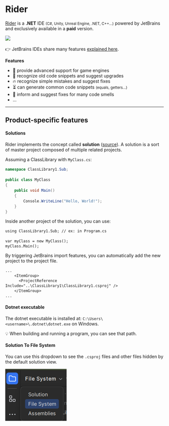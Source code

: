 # Rider

<div class="row row-cols-md-2"><div>

[Rider](https://www.jetbrains.com/rider/) is a **.NET** IDE <small>(C#, Unity, Unreal Engine, .NET, C++...)</small> powered by JetBrains and exclusively available in a **paid** version.

<p class="text-center">
<img src="/courses/tools-and-frameworks/editors/gui/jetbrains/rider/_images/logo.png" width="100"/>
</p>

👉 JetBrains IDEs share many features [explained here](../_general/index.md).
</div><div>

**Features**

* 🌱 provide advanced support for game engines
* 🚀 recognize old code snippets and suggest upgrades
* 🔥 recognize simple mistakes and suggest fixes
* ⏳ can generate common code snippets <small>(equals, getters...)</small>
* 🫧 inform and suggest fixes for many code smells
* ...
</div></div>

<hr class="sep-both">

## Product-specific features

<div class="row row-cols-md-2"><div>

#### Solutions

Rider implements the concept called **solution** ([source](https://learn.microsoft.com/en-us/visualstudio/ide/solutions-and-projects-in-visual-studio?view=vs-2022)). A solution is a sort of master project composed of multiple related projects.

Assuming a ClassLibrary with `MyClass.cs`:

```cs
namespace ClassLibrary1.Sub;

public class MyClass
{
    public void Main()
    {
        Console.WriteLine("Hello, World!");
    }
}
```

Inside another project of the solution, you can use:

```
using ClassLibrary1.Sub; // ex: in Program.cs

var myClass = new MyClass();
myClass.Main();
```

By triggering JetBrains import features, you can automatically add the new project to the project file.

```
...
    <ItemGroup>
      <ProjectReference Include="..\ClassLibrary1\ClassLibrary1.csproj" />
    </ItemGroup>
...
```
</div><div>

#### Dotnet executable

The dotnet executable is installed at: `C:\Users\<username>\.dotnet\dotnet.exe` on Windows.

💡 When building and running a program, you can see that path.

#### Solution To File System

You can use this dropdown to see the `.csproj` files and other files hidden by the default solution view.

![s_to_fs](_images/s_to_fs.png)
</div></div>